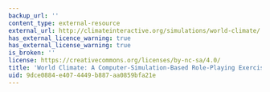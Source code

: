 ```yaml
---
backup_url: ''
content_type: external-resource
external_url: http://climateinteractive.org/simulations/world-climate/
has_external_licence_warning: true
has_external_license_warning: true
is_broken: ''
license: https://creativecommons.org/licenses/by-nc-sa/4.0/
title: 'World Climate: A Computer-Simulation-Based Role-Playing Exercise'
uid: 9dce0884-e407-4449-b887-aa0859bfa21e
---
```

